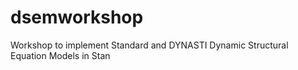 # dsemworkshop
Workshop to implement Standard and DYNASTI Dynamic Structural Equation Models in Stan
